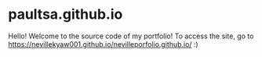 # paultsa.github.io
Hello! Welcome to the source code of my portfolio! To access the site, go to https://nevillekyaw001.github.io/nevilleporfolio.github.io/ :)
